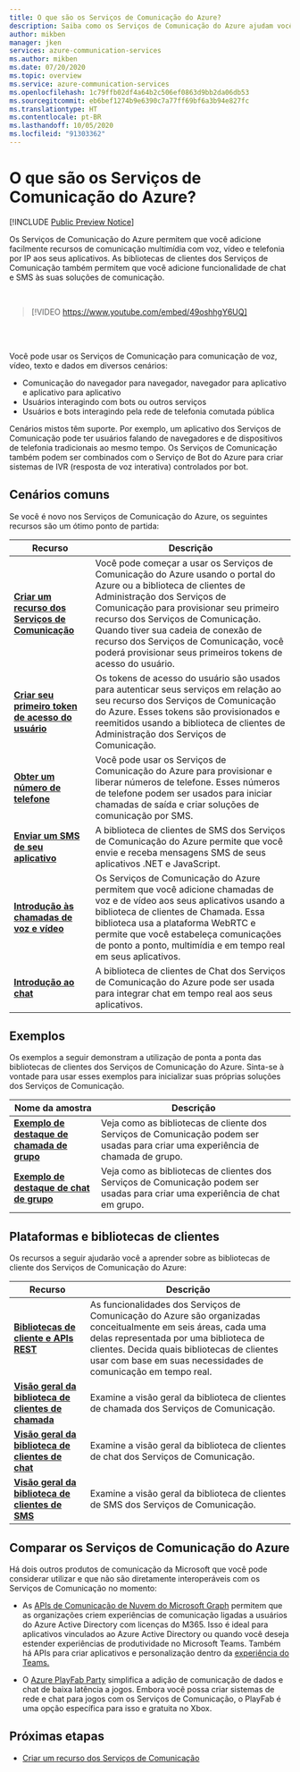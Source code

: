 ```yaml
---
title: O que são os Serviços de Comunicação do Azure?
description: Saiba como os Serviços de Comunicação do Azure ajudam você a desenvolver experiências de usuário avançadas com comunicações em tempo real.
author: mikben
manager: jken
services: azure-communication-services
ms.author: mikben
ms.date: 07/20/2020
ms.topic: overview
ms.service: azure-communication-services
ms.openlocfilehash: 1c79ffb02df4a64b2c506ef0863d9bb2da06db53
ms.sourcegitcommit: eb6bef1274b9e6390c7a77ff69bf6a3b94e827fc
ms.translationtype: HT
ms.contentlocale: pt-BR
ms.lasthandoff: 10/05/2020
ms.locfileid: "91303362"
---
```

# <a name="what-is-azure-communication-services"></a>O que são os Serviços de Comunicação do Azure?

[!INCLUDE [Public Preview Notice](./includes/public-preview-include.md)]

Os Serviços de Comunicação do Azure permitem que você adicione facilmente recursos de comunicação multimídia com voz, vídeo e telefonia por IP aos seus aplicativos. As bibliotecas de clientes dos Serviços de Comunicação também permitem que você adicione funcionalidade de chat e SMS às suas soluções de comunicação.

<br>

> [!VIDEO https://www.youtube.com/embed/49oshhgY6UQ]

<br>
<br>

Você pode usar os Serviços de Comunicação para comunicação de voz, vídeo, texto e dados em diversos cenários:

- Comunicação do navegador para navegador, navegador para aplicativo e aplicativo para aplicativo
- Usuários interagindo com bots ou outros serviços
- Usuários e bots interagindo pela rede de telefonia comutada pública

Cenários mistos têm suporte. Por exemplo, um aplicativo dos Serviços de Comunicação pode ter usuários falando de navegadores e de dispositivos de telefonia tradicionais ao mesmo tempo. Os Serviços de Comunicação também podem ser combinados com o Serviço de Bot do Azure para criar sistemas de IVR (resposta de voz interativa) controlados por bot.

## <a name="common-scenarios"></a>Cenários comuns

Se você é novo nos Serviços de Comunicação do Azure, os seguintes recursos são um ótimo ponto de partida:
<br>

| Recurso                               |Descrição                           |
|---                                    |---                                   |
|**[Criar um recurso dos Serviços de Comunicação](./quickstarts/create-communication-resource.md)**|Você pode começar a usar os Serviços de Comunicação do Azure usando o portal do Azure ou a biblioteca de clientes de Administração dos Serviços de Comunicação para provisionar seu primeiro recurso dos Serviços de Comunicação. Quando tiver sua cadeia de conexão de recurso dos Serviços de Comunicação, você poderá provisionar seus primeiros tokens de acesso do usuário.|
|**[Criar seu primeiro token de acesso do usuário](./quickstarts/access-tokens.md)**|Os tokens de acesso do usuário são usados para autenticar seus serviços em relação ao seu recurso dos Serviços de Comunicação do Azure. Esses tokens são provisionados e reemitidos usando a biblioteca de clientes de Administração dos Serviços de Comunicação.|
|**[Obter um número de telefone](./quickstarts/telephony-sms/get-phone-number.md)**|Você pode usar os Serviços de Comunicação do Azure para provisionar e liberar números de telefone. Esses números de telefone podem ser usados para iniciar chamadas de saída e criar soluções de comunicação por SMS.|
|**[Enviar um SMS de seu aplicativo](./quickstarts/telephony-sms/send.md)**|A biblioteca de clientes de SMS dos Serviços de Comunicação do Azure permite que você envie e receba mensagens SMS de seus aplicativos .NET e JavaScript.|
|**[Introdução às chamadas de voz e vídeo](./quickstarts/voice-video-calling/getting-started-with-calling.md)**| Os Serviços de Comunicação do Azure permitem que você adicione chamadas de voz e de vídeo aos seus aplicativos usando a biblioteca de clientes de Chamada. Essa biblioteca usa a plataforma WebRTC e permite que você estabeleça comunicações de ponto a ponto, multimídia e em tempo real em seus aplicativos.|
|**[Introdução ao chat](./quickstarts/chat/get-started.md)**|A biblioteca de clientes de Chat dos Serviços de Comunicação do Azure pode ser usada para integrar chat em tempo real aos seus aplicativos.|


## <a name="samples"></a>Exemplos

Os exemplos a seguir demonstram a utilização de ponta a ponta das bibliotecas de clientes dos Serviços de Comunicação do Azure. Sinta-se à vontade para usar esses exemplos para inicializar suas próprias soluções dos Serviços de Comunicação.
<br>

| Nome da amostra                               | Descrição                           |
|---                                    |---                                   |
|**[Exemplo de destaque de chamada de grupo](./samples/calling-hero-sample.md)**|Veja como as bibliotecas de cliente dos Serviços de Comunicação podem ser usadas para criar uma experiência de chamada de grupo.|
|**[Exemplo de destaque de chat de grupo](./samples/chat-hero-sample.md)**|Veja como as bibliotecas de clientes dos Serviços de Comunicação podem ser usadas para criar uma experiência de chat em grupo.|


## <a name="platforms-and-client-libraries"></a>Plataformas e bibliotecas de clientes

Os recursos a seguir ajudarão você a aprender sobre as bibliotecas de cliente dos Serviços de Comunicação do Azure:

| Recurso                               | Descrição                           |
|---                                    |---                                   |
|**[Bibliotecas de cliente e APIs REST](./concepts/sdk-options.md)**|As funcionalidades dos Serviços de Comunicação do Azure são organizadas conceitualmente em seis áreas, cada uma delas representada por uma biblioteca de clientes. Decida quais bibliotecas de clientes usar com base em suas necessidades de comunicação em tempo real.|
|**[Visão geral da biblioteca de clientes de chamada](./concepts/voice-video-calling/calling-sdk-features.md)**|Examine a visão geral da biblioteca de clientes de chamada dos Serviços de Comunicação.|
|**[Visão geral da biblioteca de clientes de chat](./concepts/chat/sdk-features.md)**|Examine a visão geral da biblioteca de clientes de chat dos Serviços de Comunicação.|
|**[Visão geral da biblioteca de clientes de SMS](./concepts/telephony-sms/sdk-features.md)**|Examine a visão geral da biblioteca de clientes de SMS dos Serviços de Comunicação.|

## <a name="compare-azure-communication-services"></a>Comparar os Serviços de Comunicação do Azure

Há dois outros produtos de comunicação da Microsoft que você pode considerar utilizar e que não são diretamente interoperáveis com os Serviços de Comunicação no momento:

 - As [APIs de Comunicação de Nuvem do Microsoft Graph](https://docs.microsoft.com/graph/cloud-communications-concept-overview) permitem que as organizações criem experiências de comunicação ligadas a usuários do Azure Active Directory com licenças do M365. Isso é ideal para aplicativos vinculados ao Azure Active Directory ou quando você deseja estender experiências de produtividade no Microsoft Teams. Também há APIs para criar aplicativos e personalização dentro da [experiência do Teams.](https://docs.microsoft.com/microsoftteams/platform/?view=msteams-client-js-latest&preserve-view=true)

 - O [Azure PlayFab Party](https://docs.microsoft.com/gaming/playfab/features/multiplayer/networking/) simplifica a adição de comunicação de dados e chat de baixa latência a jogos. Embora você possa criar sistemas de rede e chat para jogos com os Serviços de Comunicação, o PlayFab é uma opção específica para isso e gratuita no Xbox.


## <a name="next-steps"></a>Próximas etapas

 - [Criar um recurso dos Serviços de Comunicação](./quickstarts/create-communication-resource.md)
